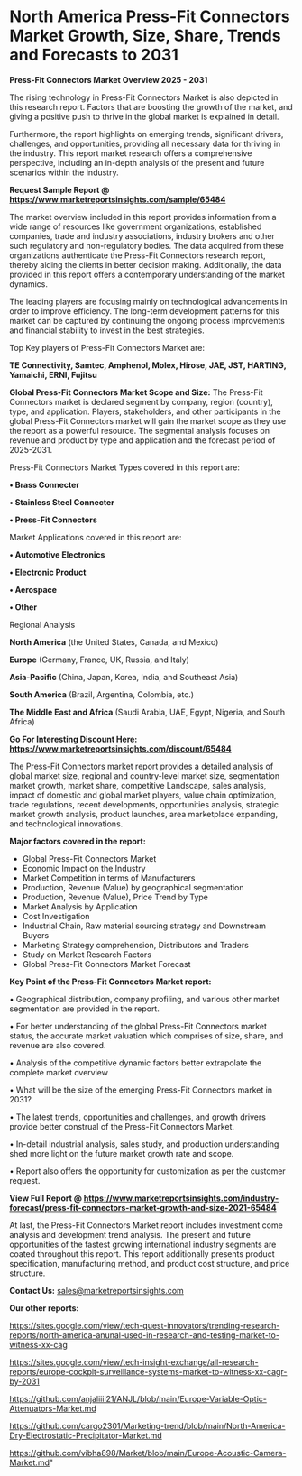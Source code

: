  # North America Press-Fit Connectors Market Growth, Size, Share, Trends and Forecasts to 2031

<Strong> Press-Fit Connectors Market Overview 2025 - 2031</strong>

The rising technology in Press-Fit Connectors Market is also depicted in this research report. Factors that are boosting the growth of the market, and giving a positive push to thrive in the global market is explained in detail.

Furthermore, the report highlights on emerging trends, significant drivers, challenges, and opportunities, providing all necessary data for thriving in the industry. This report market research offers a comprehensive perspective, including an in-depth analysis of the present and future scenarios within the industry.

<strong>Request Sample Report @ <a href=https://www.marketreportsinsights.com/sample/65484>https://www.marketreportsinsights.com/sample/65484</a></strong>

The market overview included in this report provides information from a wide range of resources like government organizations, established companies, trade and industry associations, industry brokers and other such regulatory and non-regulatory bodies. The data acquired from these organizations authenticate the Press-Fit Connectors research report, thereby aiding the clients in better decision making. Additionally, the data provided in this report offers a contemporary understanding of the market dynamics.

The leading players are focusing mainly on technological advancements in order to improve efficiency. The long-term development patterns for this market can be captured by continuing the ongoing process improvements and financial stability to invest in the best strategies.

Top Key players of Press-Fit Connectors Market are:

<strong>TE Connectivity, Samtec, Amphenol, Molex, Hirose, JAE, JST, HARTING, Yamaichi, ERNI, Fujitsu</strong>

<strong><b>Global Press-Fit Connectors Market Scope and Size:</b></strong>
The Press-Fit Connectors market is declared segment by company, region (country), type, and application. Players, stakeholders, and other participants in the global Press-Fit Connectors market will gain the market scope as they use the report as a powerful resource. The segmental analysis focuses on revenue and product by type and application and the forecast period of 2025-2031.

Press-Fit Connectors Market Types covered in this report are:

<strong>• Brass Connecter

• Stainless Steel Connecter

• Press-Fit Connectors</strong>

Market Applications covered in this report are:

<strong>• Automotive Electronics

• Electronic Product

• Aerospace

• Other</strong> 

Regional Analysis

<strong>North America</strong> (the United States, Canada, and Mexico)

<strong>Europe</strong> (Germany, France, UK, Russia, and Italy)

<strong>Asia-Pacific</strong> (China, Japan, Korea, India, and Southeast Asia)

<strong>South America</strong> (Brazil, Argentina, Colombia, etc.)

<strong>The Middle East and Africa</strong> (Saudi Arabia, UAE, Egypt, Nigeria, and South Africa)

<strong>Go For Interesting Discount Here: <a href=https://www.marketreportsinsights.com/discount/65484>https://www.marketreportsinsights.com/discount/65484</a></strong>

The Press-Fit Connectors market report provides a detailed analysis of global market size, regional and country-level market size, segmentation market growth, market share, competitive Landscape, sales analysis, impact of domestic and global market players, value chain optimization, trade regulations, recent developments, opportunities analysis, strategic market growth analysis, product launches, area marketplace expanding, and technological innovations.

<strong><b>Major factors covered in the report:</b></strong>
<ul>
  <li>Global Press-Fit Connectors Market </li>
  <li>Economic Impact on the Industry</li>
  <li>Market Competition in terms of Manufacturers</li>
  <li>Production, Revenue (Value) by geographical segmentation</li>
  <li>Production, Revenue (Value), Price Trend by Type</li>
  <li>Market Analysis by Application</li>
  <li>Cost Investigation</li>
  <li>Industrial Chain, Raw material sourcing strategy and Downstream Buyers</li>
  <li>Marketing Strategy comprehension, Distributors and Traders</li>
  <li>Study on Market Research Factors</li>
  <li>Global Press-Fit Connectors Market Forecast</li>
</ul>

<strong><b>Key Point of the Press-Fit Connectors Market report:</b></strong>

• Geographical distribution, company profiling, and various other market segmentation are provided in the report.

• For better understanding of the global Press-Fit Connectors market status, the accurate market valuation which comprises of size, share, and revenue are also covered.

• Analysis of the competitive dynamic factors better extrapolate the complete market overview

• What will be the size of the emerging Press-Fit Connectors market in 2031?

• The latest trends, opportunities and challenges, and growth drivers provide better construal of the Press-Fit Connectors Market.

• In-detail industrial analysis, sales study, and production understanding shed more light on the future market growth rate and scope.

• Report also offers the opportunity for customization as per the customer request.

<strong><b>View Full Report @ <a href=https://www.marketreportsinsights.com/industry-forecast/press-fit-connectors-market-growth-and-size-2021-65484>https://www.marketreportsinsights.com/industry-forecast/press-fit-connectors-market-growth-and-size-2021-65484</a></b></strong>


At last, the Press-Fit Connectors Market report includes investment come analysis and development trend analysis. The present and future opportunities of the fastest growing international industry segments are coated throughout this report. This report additionally presents product specification, manufacturing method, and product cost structure, and price structure.

<strong>Contact Us:</strong>
sales@marketreportsinsights.com

<strong>Our other reports:</strong>

<a href=https://sites.google.com/view/tech-quest-innovators/trending-research-reports/north-america-anunal-used-in-research-and-testing-market-to-witness-xx-cag>https://sites.google.com/view/tech-quest-innovators/trending-research-reports/north-america-anunal-used-in-research-and-testing-market-to-witness-xx-cag</a>

<a href=https://sites.google.com/view/tech-insight-exchange/all-research-reports/europe-cockpit-surveillance-systems-market-to-witness-xx-cagr-by-2031>https://sites.google.com/view/tech-insight-exchange/all-research-reports/europe-cockpit-surveillance-systems-market-to-witness-xx-cagr-by-2031</a>

<a href=https://github.com/anjaliiii21/ANJL/blob/main/Europe-Variable-Optic-Attenuators-Market.md>https://github.com/anjaliiii21/ANJL/blob/main/Europe-Variable-Optic-Attenuators-Market.md</a>

<a href=https://github.com/cargo2301/Marketing-trend/blob/main/North-America-Dry-Electrostatic-Precipitator-Market.md>https://github.com/cargo2301/Marketing-trend/blob/main/North-America-Dry-Electrostatic-Precipitator-Market.md</a>

<a href=https://github.com/vibha898/Market/blob/main/Europe-Acoustic-Camera-Market.md>https://github.com/vibha898/Market/blob/main/Europe-Acoustic-Camera-Market.md</a>"
